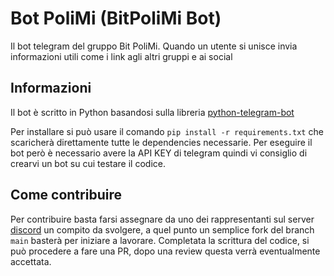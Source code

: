 # Bot PoliMi (BitPoliMi Bot)

Il bot telegram del gruppo Bit PoliMi. Quando un utente si unisce invia informazioni utili come i link agli altri gruppi e ai social

## Informazioni

Il bot è scritto in Python basandosi sulla libreria [python-telegram-bot](https://github.com/python-telegram-bot/python-telegram-bot)

Per installare si può usare il comando ```pip install -r requirements.txt``` che scaricherà direttamente tutte le dependencies necessarie. Per eseguire il bot però è necessario avere la API KEY di telegram quindi vi consiglio di crearvi un bot su cui testare il codice.

## Come contribuire

Per contribuire basta farsi assegnare da uno dei rappresentanti sul server [discord](https://discord.gg/yTxfuRBq9A) un compito da svolgere, a quel punto un semplice fork del branch `main` basterà per iniziare a lavorare. Completata la scrittura del codice, si può procedere a fare una PR, dopo una review questa verrà eventualmente accettata.